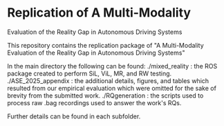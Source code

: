 # Replication of A Multi-Modality
Evaluation of the Reality Gap in Autonomous Driving Systems

This repository contains the replication package of "A Multi-Modality
Evaluation of the Reality Gap in Autonomous Driving Systems"

In the main directory the following can be found:
./mixed_reality : the ROS package created to perform SiL, ViL, MR, and RW testing.
./ASE_2025_appendix : the additional details, figures, and tables which resulted from our empirical evaluation which were omitted for the sake of brevity from the submitted work.
./RQgeneration : the scripts used to process raw .bag recordings used to answer the work's RQs.

Further details can be found in each subfolder.
